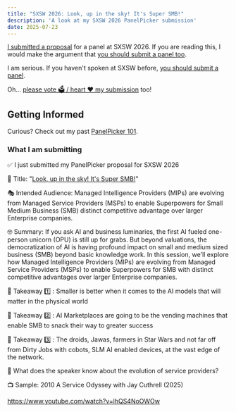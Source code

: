 ```yaml
---
title: "SXSW 2026: Look, up in the sky! It's Super SMB!"
description: 'A look at my SXSW 2026 PanelPicker submission'
date: 2025-07-23
---
```

[I submitted a proposal](https://participate.sxsw.com/flow/sxsw/sxsw26/community-voting-sxsw/page/community-voting/session/1750894477655001RMA9) for a panel at SXSW 2026. If you are reading this, I would make the argument that [you should submit a panel too](https://panelpicker.sxsw.com).

I am serious. If you haven't spoken at SXSW before, [you should submit a panel](https://panelpicker.sxsw.com).

Oh... [please vote 🗳️ / heart ❤️ my submission](https://participate.sxsw.com/flow/sxsw/sxsw26/community-voting-sxsw/page/community-voting/session/1750894477655001RMA9) too!

## Getting Informed

Curious? Check out my past [PanelPicker 101](/archive/sxsw-2025-senior-moments/).

### What I am submitting

✅ I just submitted my PanelPicker proposal for SXSW 2026

🦸 Title: "[Look, up in the sky! It's Super SMB!](https://participate.sxsw.com/flow/sxsw/sxsw26/community-voting-sxsw/page/community-voting/session/1750894477655001RMA9)"

🎭 Intended Audience: Managed Intelligence Providers (MIPs) are evolving from Managed Service Providers (MSPs) to enable Superpowers for Small Medium Business (SMB) distinct competitive advantage over larger Enterprise companies.

🤓 Summary: If you ask AI and business luminaries, the first AI fueled one-person unicorn (OPU) is still up for grabs. But beyond valuations, the democratization of AI is having profound impact on small and medium sized business (SMB) beyond basic knowledge work. In this session, we'll explore how Managed Intelligence Providers (MIPs) are evolving from Managed Service Providers (MSPs) to enable Superpowers for SMB with distinct competitive advantages over larger Enterprise companies.

🤔 Takeaway 1️⃣ : Smaller is better when it comes to the AI models that will matter in the physical world

🤔 Takeaway 2️⃣ : AI Marketplaces are going to be the vending machines that enable SMB to snack their way to greater success

🤔 Takeaway 3️⃣ : The droids, Jawas, farmers in Star Wars and not far off from Dirty Jobs with cobots, SLM AI enabled devices, at the vast edge of the network.

🧐 What does the speaker know about the evolution of service providers?

📺 Sample: 2010 A Service Odyssey with Jay Cuthrell (2025)

https://www.youtube.com/watch?v=lhQS4NoOWOw
